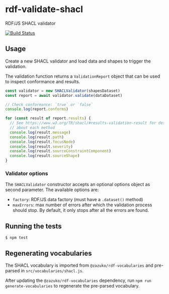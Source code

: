 
# rdf-validate-shacl

RDF/JS SHACL validator

[![Build Status](https://travis-ci.org/zazuko/rdf-validate-shacl.svg?branch=master)](https://travis-ci.org/zazuko/rdf-validate-shacl)

## Usage

Create a new SHACL validator and load data and shapes to trigger the validation.

The validation function returns a `ValidationReport` object that can be used
to inspect conformance and results.

```javascript
const validator = new SHACLValidator(shapesDataset)
const report = await validator.validate(dataDataset)

// Check conformance: `true` or `false`
console.log(report.conforms)

for (const result of report.results) {
  // See https://www.w3.org/TR/shacl/#results-validation-result for details
  // about each method
  console.log(result.message)
  console.log(result.path)
  console.log(result.focusNode)
  console.log(result.severity)
  console.log(result.sourceConstraintComponent)
  console.log(result.sourceShape)
}
```

### Validator options

The `SHACLValidator` constructor accepts an optional options object as second
parameter. The available options are:
- `factory`: RDF/JS data factory (must have a `.dataset()` method)
- `maxErrors`: max number of errors after which the validation process should
  stop. By default, it only stops after all the errors are found.

## Running the tests

```
$ npm test
```

## Regenerating vocabularies

The SHACL vocabulary is imported from `@zazuko/rdf-vocabularies` and
pre-parsed in `src/vocabularies/shacl.js`.

After updating the `@zazuko/rdf-vocabularies` dependency, run
`npm run generate-vocabularies` to regenerate the pre-parsed vocabulary.
